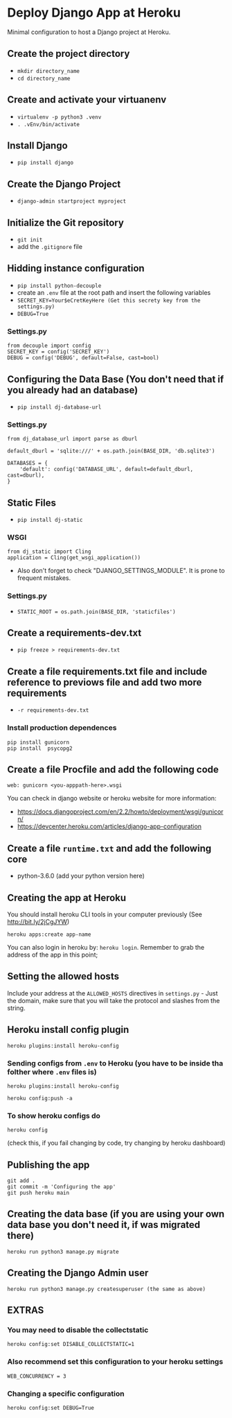 # Deploy Django App at Heroku

Minimal configuration to host a Django project at Heroku.

## Create the project directory

- `mkdir directory_name`
- `cd directory_name`

## Create and activate your virtuanenv

- `virtualenv -p python3 .venv`
- `. .vEnv/bin/activate`

## Install Django

- `pip install django`

## Create the Django Project

- `django-admin startproject myproject`

## Initialize the Git repository

- `git init`
- add the `.gitignore` file

## Hidding instance configuration

- `pip install python-decouple`
- create an `.env` file at the root path and insert the following variables
- `SECRET_KEY=Your$eCretKeyHere (Get this secrety key from the settings.py)`
- `DEBUG=True`

### Settings.py

```
from decouple import config
SECRET_KEY = config('SECRET_KEY')
DEBUG = config('DEBUG', default=False, cast=bool)
```

## Configuring the Data Base (You don't need that if you already had an database)

- `pip install dj-database-url`

### Settings.py

```
from dj_database_url import parse as dburl

default_dburl = 'sqlite:///' + os.path.join(BASE_DIR, 'db.sqlite3')

DATABASES = {
    'default': config('DATABASE_URL', default=default_dburl, cast=dburl),
}
```

## Static Files

- `pip install dj-static`

### WSGI

```
from dj_static import Cling
application = Cling(get_wsgi_application())
```

- Also don't forget to check "DJANGO_SETTINGS_MODULE". It is prone to frequent mistakes.

### Settings.py

- `STATIC_ROOT = os.path.join(BASE_DIR, 'staticfiles')`

## Create a requirements-dev.txt

- `pip freeze > requirements-dev.txt`

## Create a file requirements.txt file and include reference to previows file and add two more requirements

- `-r requirements-dev.txt`

### Install production dependences

```
pip install gunicorn
pip install  psycopg2
```

## Create a file Procfile and add the following code

`web: gunicorn <you-apppath-here>.wsgi`

You can check in django website or heroku website for more information:
- https://docs.djangoproject.com/en/2.2/howto/deployment/wsgi/gunicorn/
- https://devcenter.heroku.com/articles/django-app-configuration

## Create a file `runtime.txt` and add the following core

- python-3.6.0 (add your python version here)

## Creating the app at Heroku

You should install heroku CLI tools in your computer previously (See http://bit.ly/2jCgJYW)

`heroku apps:create app-name`

You can also login in heroku by: `heroku login`. Remember to grab the address of the app in this point;

## Setting the allowed hosts

Include your address at the `ALLOWED_HOSTS` directives in `settings.py` - Just the domain, make sure that you will take the protocol and slashes from the string.

## Heroku install config plugin

`heroku plugins:install heroku-config`

### Sending configs from `.env` to Heroku (you have to be inside tha folther where `.env` files is)

```
heroku plugins:install heroku-config

heroku config:push -a
```

### To show heroku configs do

`heroku config `

(check this, if you fail changing by code, try changing by heroku dashboard)

## Publishing the app

```
git add .
git commit -m 'Configuring the app'
git push heroku main
```

## Creating the data base (if you are using your own data base you don't need it, if was migrated there)

`heroku run python3 manage.py migrate`

## Creating the Django Admin user

`heroku run python3 manage.py createsuperuser (the same as above)`

## EXTRAS

### You may need to disable the collectstatic

`heroku config:set DISABLE_COLLECTSTATIC=1`

### Also recommend set this configuration to your heroku settings

`WEB_CONCURRENCY = 3`

### Changing a specific configuration

`heroku config:set DEBUG=True`
